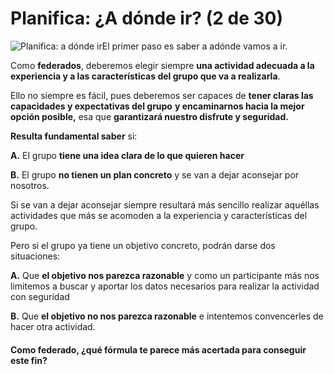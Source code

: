 # Planifica: ¿A dónde ir? (2 de 30)

![Planifica: a dónde ir](./gps_files/ADONDE_VAMOS.jpg)El primer paso es saber a adónde vamos a ir.

Como **federados**, deberemos elegir siempre **una actividad adecuada a la experiencia y a las características del grupo que va a realizarla**.

Ello no siempre es fácil, pues deberemos ser capaces de **tener claras las capacidades y expectativas del grupo** **y encaminarnos hacia la mejor opción posible,** esa que **garantizará nuestro disfrute y seguridad.**  

**Resulta fundamental saber** si:

**A.** El grupo **tiene una idea clara de lo que quieren hacer**

**B.** El grupo **no tienen un plan concreto** y se van a dejar aconsejar por nosotros.

Si se van a dejar aconsejar siempre resultará más sencillo realizar aquéllas actividades que más se acomoden a la experiencia y características del grupo.

Pero si el grupo ya tiene un objetivo concreto, podrán darse dos situaciones:

**A.** Que **el objetivo nos parezca razonable** y como un participante más nos limitemos a buscar y aportar los datos necesarios para realizar la actividad con seguridad  

**B.** Que **el objetivo no nos parezca razonable** e intentemos convencerles de hacer otra actividad.  

#### Como **federado**, **¿qué fórmula te parece más acertada para conseguir este fin?**